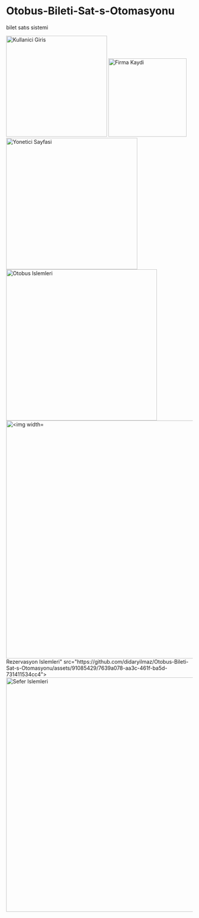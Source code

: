 # Otobus-Bileti-Sat-s-Otomasyonu
bilet satıs sistemi

<img width="272" alt="Kullanici Giris" src="https://github.com/didaryilmaz/Otobus-Bileti-Sat-s-Otomasyonu/assets/91085429/57546133-e401-4b2b-952f-61fd6759fe63">


<img width="211" alt="Firma Kaydi" src="https://github.com/didaryilmaz/Otobus-Bileti-Sat-s-Otomasyonu/assets/91085429/368c2021-7e36-43a1-b692-b209a92374f0">

<img width="354" alt="Yonetici Sayfasi" src="https://github.com/didaryilmaz/Otobus-Bileti-Sat-s-Otomasyonu/assets/91085429/60ed5ee1-c76d-47e9-8f99-f818d119d72d">
<img width="407" alt="Otobus Islemleri" src="https://github.com/didaryilmaz/Otobus-Bileti-Sat-s-Otomasyonu/assets/91085429/9f926cdb-175a-4992-b3be-425d6d83f221">
<img width="641" alt="<img width="611" alt="Satilan Biletler" src="https://github.com/didaryilmaz/Otobus-Bileti-Sat-s-Otomasyonu/assets/91085429/ca98551a-0033-4a81-873e-4bc751b61bdc">
Rezervasyon Islemleri" src="https://github.com/didaryilmaz/Otobus-Bileti-Sat-s-Otomasyonu/assets/91085429/7639a078-aa3c-461f-ba5d-731411534cc4">
<img width="631" alt="Sefer Islemleri" src="https://github.com/didaryilmaz/Otobus-Bileti-Sat-s-Otomasyonu/assets/91085429/b0ec2bca-bb94-4ced-8c03-5af899e20777">
